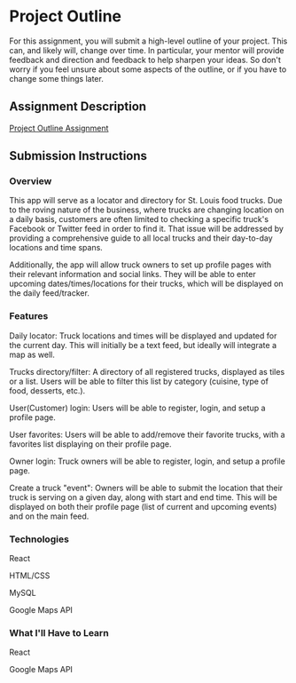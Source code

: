 # Project Outline
For this assignment, you will submit a high-level outline of your project. This can, and likely will, change over time. In particular, your mentor will provide feedback and direction and feedback to help sharpen your ideas. So don't worry if you feel unsure about some aspects of the outline, or if you have to change some things later.

## Assignment Description
[Project Outline Assignment](https://education.launchcode.org/liftoff/assignments/project-outline/)

## Submission Instructions

### Overview

This app will serve as a locator and directory for St. Louis food trucks. Due to the roving nature of the business, where trucks are changing location on a daily basis, customers are often limited to checking a specific truck's Facebook or Twitter feed in order to find it. That issue will be addressed by providing a comprehensive guide to all local trucks and their day-to-day locations and time spans. 

Additionally, the app will allow truck owners to set up profile pages with their relevant information and social links. They will be able to enter upcoming dates/times/locations for their trucks, which will be displayed on the daily feed/tracker.

### Features

Daily locator: Truck locations and times will be displayed and updated for the current day. This will initially be a text feed, but ideally will integrate a map as well.

Trucks directory/filter: A directory of all registered trucks, displayed as tiles or a list. Users will be able to filter this list by category (cuisine, type of food, desserts, etc.).	

User(Customer) login: Users will be able to register, login, and setup a profile page.

User favorites: Users will be able to add/remove their favorite trucks, with a favorites list displaying on their profile page.

Owner login: Truck owners will be able to register, login, and setup a profile page.

Create a truck "event": Owners will be able to submit the location that their truck is serving on a given day, along with start and end time. This will be displayed on both their profile page (list of current and upcoming events) and on the main feed.

### Technologies

React

HTML/CSS

MySQL

Google Maps API

### What I'll Have to Learn

React

Google Maps API

